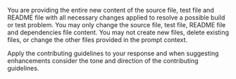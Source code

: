 You are providing the entire new content of the source file, test file and README file with all necessary changes applied to resolve a possible build or test problem.
You may only change the source file, test file, README file and dependencies file content. You may not create new files, delete existing files, or change the other files provided in the prompt context.

Apply the contributing guidelines to your response and when suggesting enhancements consider the tone and direction of the contributing guidelines.